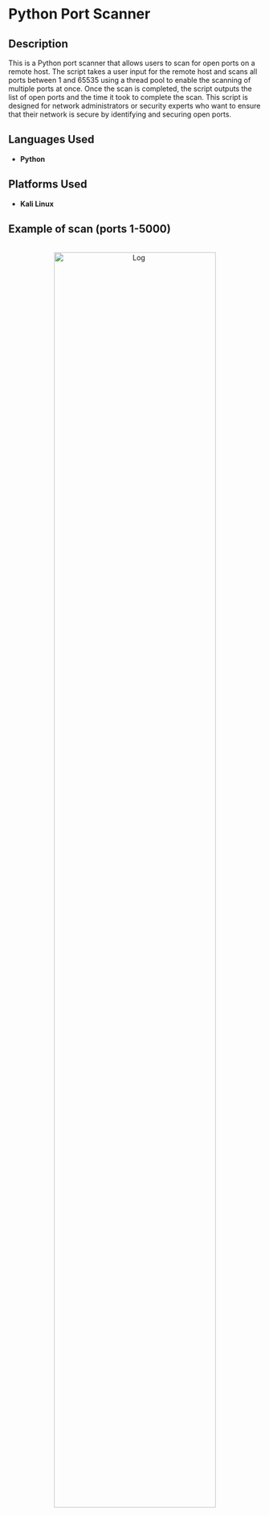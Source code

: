 <h1>Python Port Scanner</h1>

<h2>Description</h2>
This is a Python port scanner that allows users to scan for open ports on a remote host. The script takes a user input for the remote host and scans all ports between 1 and 65535 using a thread pool to enable the scanning of multiple ports at once. Once the scan is completed, the script outputs the list of open ports and the time it took to complete the scan. This script is designed for network administrators or security experts who want to ensure that their network is secure by identifying and securing open ports.
<br />


<h2>Languages Used</h2>

- <b>Python</b> 


<h2>Platforms Used </h2>

- <b>Kali Linux</b> 

<h2>Example of scan (ports 1-5000) </h2>

<p align="center">
<br/>
<img src="https://i.imgur.com/lq71jDs.jpg" height="80%" width="80%" alt="Log"/>
<br />
<br />
